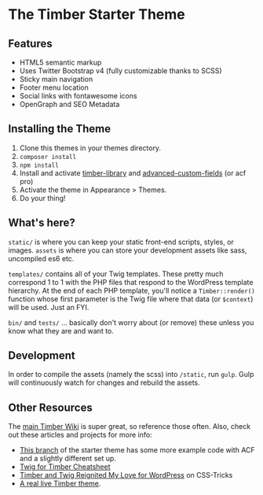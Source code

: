 
# The Timber Starter Theme

## Features

- HTML5 semantic markup
- Uses Twitter Bootstrap v4 (fully customizable thanks to SCSS)
- Sticky main navigation
- Footer menu location
- Social links with fontawesome icons
- OpenGraph and SEO Metadata

## Installing the Theme

1. Clone this themes in your themes directory.
2. `composer install`
3. `npm install`
4. Install and activate [timber-library](https://wordpress.org/plugins/timber-library) and [advanced-custom-fields](https://wordpress.org/plugins/advanced-custom-fields) (or acf pro)
5. Activate the theme in Appearance >  Themes.
6. Do your thing!

## What's here?

`static/` is where you can keep your static front-end scripts, styles, or images.
`assets` is where you can store your development assets like sass, uncompiled es6 etc.

`templates/` contains all of your Twig templates. These pretty much correspond 1 to 1 with the PHP files that respond to the WordPress template hierarchy. At the end of each PHP template, you'll notice a `Timber::render()` function whose first parameter is the Twig file where that data (or `$context`) will be used. Just an FYI.

`bin/` and `tests/` ... basically don't worry about (or remove) these unless you know what they are and want to.

## Development

In order to compile the assets (namely the scss) into `/static`, run `gulp`. Gulp will continuously watch for changes and rebuild the assets.

## Other Resources

The [main Timber Wiki](https://github.com/jarednova/timber/wiki) is super great, so reference those often. Also, check out these articles and projects for more info:

* [This branch](https://github.com/laras126/timber-starter-theme/tree/tackle-box) of the starter theme has some more example code with ACF and a slightly different set up.
* [Twig for Timber Cheatsheet](http://notlaura.com/the-twig-for-timber-cheatsheet/)
* [Timber and Twig Reignited My Love for WordPress](https://css-tricks.com/timber-and-twig-reignited-my-love-for-wordpress/) on CSS-Tricks
* [A real live Timber theme](https://github.com/laras126/yuling-theme).
